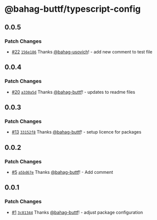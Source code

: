 # @bahag-buttf/typescript-config

## 0.0.5

### Patch Changes

- [#22](https://github.com/bahag-buttf/bahag-design-system/pull/22) [`156e186`](https://github.com/bahag-buttf/bahag-design-system/commit/156e1868a20b06d62792bf7ae6fa7181b2056e01) Thanks [@bahag-usovich](https://github.com/bahag-usovich)! - add new comment to test file

## 0.0.4

### Patch Changes

- [#20](https://github.com/bahag-buttf/bahag-design-system/pull/20) [`a330a5d`](https://github.com/bahag-buttf/bahag-design-system/commit/a330a5dd26abba662d931eb7b53f997f617da0dc) Thanks [@bahag-buttf](https://github.com/bahag-buttf)! - updates to readme files

## 0.0.3

### Patch Changes

- [#13](https://github.com/bahag-buttf/bahag-design-system/pull/13) [`33152f8`](https://github.com/bahag-buttf/bahag-design-system/commit/33152f8af0db81d38f35df333c9451922c5936d1) Thanks [@bahag-buttf](https://github.com/bahag-buttf)! - setup licence for packages

## 0.0.2

### Patch Changes

- [#5](https://github.com/bahag-buttf/bahag-design-system/pull/5) [`a5bd67e`](https://github.com/bahag-buttf/bahag-design-system/commit/a5bd67e7b14574516fe0bd4af225444ec5570752) Thanks [@bahag-buttf](https://github.com/bahag-buttf)! - Add comment

## 0.0.1

### Patch Changes

- [#1](https://github.com/bahag-buttf/bahag-design-system/pull/1) [`3c81344`](https://github.com/bahag-buttf/bahag-design-system/commit/3c81344024aae732d461f2d516111fc7508bec79) Thanks [@bahag-buttf](https://github.com/bahag-buttf)! - adjust package configuration
